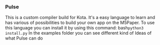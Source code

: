 ### Pulse

This is a custom compiler build for Kota. It's a easy language to learn and has various of possibilities to build your own app on the M5Paper. To use this language you can install it by using this command:
bash```python3 install.py```
In the examples folder you can see different kind of Ideas of what Pulse can do